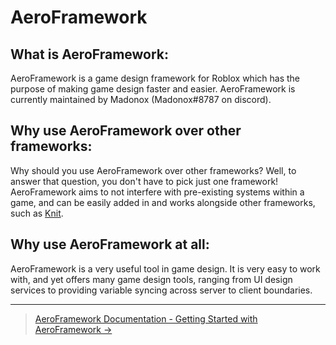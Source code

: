 # AeroFramework

## What is AeroFramework:
AeroFramework is a game design framework for Roblox which has the purpose of making game design faster and easier.  AeroFramework is currently maintained by Madonox (Madonox#8787 on discord).

## Why use AeroFramework over other frameworks:
Why should you use AeroFramework over other frameworks?  Well, to answer that question, you don't have to pick just one framework!  AeroFramework aims to not interfere with pre-existing systems within a game, and can be easily added in and works alongside other frameworks, such as [Knit](https://sleitnick.github.io/Knit/). 

## Why use AeroFramework at all:
AeroFramework is a very useful tool in game design.  It is very easy to work with, and yet offers many game design tools, ranging from UI design services to providing variable syncing across server to client boundaries.

---

> [AeroFramework Documentation - Getting Started with AeroFramework →](https://madonox.github.io/AeroFramework/getting_started)
